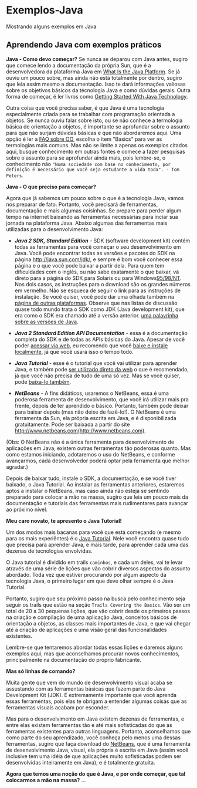 [logo]: https://github.com/onezer00/Exemplos-Java/blob/master/K85ZWV2F_400x400.png
# Exemplos-Java
Mostrando alguns exemplos em Java


## Aprendendo Java com exemplos práticos

**Java - Como devo começar?**
Se nunca se deparou com Java antes, sugiro que comece lendo a documentação da própria Sun, que é a desenvolvedora da plataforma Java em [What Is the Java Platform](http://www.oracle.com/technetwork/java/index.html). Se já ouviu um pouco sobre, mas ainda não está totalmente por dentro, sugiro que leia assim mesmo a documentação. Isso te dará informações valiosas sobre os objetivos básicos da técnologia Java e como dúvidas gerais. Outra forma de começar, é ler livros como [Getting Started With Java Technology](http://www.oracle.com/technetwork/java/index.html).

Outra coisa que você precisa saber, é que Java é uma tecnologia especialmente criada para se trabalhar com programação orientada a objetos. Se nunca ouviu falar sobre isto, ou se não conhece a termologia básica de orientação a objetos, é importante se aprofundar sobre o assunto para que não surjam dúvidas básicas e que não abordaremos aqui. Uma opção é ler a [FAQ sobre OO](http://www.cyberdyne-object-sys.com/), escolha o item "Basics" para ver as termologias mais comuns. Mas não se limite a apenas os exemplos citados aqui, busque conhecimento em outras fontes e comece a fazer pesquisas sobre o assunto para se aprofundar ainda mais, pois lembre-se, o conhecimento não ``"Numa sociedade com base no conhecimento, por definição é necessário que você seja estudante a vida toda". - Tom Peters``.

**Java - O que preciso para começar?**

Agora que já sabemos um pouco sobre o que é a tecnologia Java, vamos nos preparar de fato. Portanto, você precisará de ferramentas, documentação e mais algumas coisinhas.
Se prepare para perder algum tempo na internet baixando as ferramentas necessárias para inciar sua jornada na plataforma Java. Abaixo algumas das ferramentas mais utilizadas para o desenvolvimento Java:

* **_Java 2 SDK, Standard Edition_** - SDK (software development kit) contém todas as ferramentas para você começar o seu desenvolvimento em Java. Você pode encontrar todas as versões e pacotes do SDK na página http://java.sun.com/jdk/, e sempre é bom você conhecer essa página e o que você pode baixar a partir dela. Para quem tem dificuldades com o inglês, ou não sabe exatamente o que baixar, vá direto para a página do SDK para Solaris ou para Windows[95/98/NT](http://java.sun.com/products/jdk/1.2/download-solaris.html). Nos dois casos, as instruções para o download são os grandes números em vermelho. Não se esqueca de seguir o link para as instruções de instalação. Se você quiser, você pode dar uma olhada também na [página de outras plataformas](http://java.sun.com/cgi-bin/java-ports.cgi). Observe que nas listas de discussão quase todo mundo trata o SDK como JDK (Java development kit), que era como o SDK era chamado até a versão anterior. [uma palavrinha sobre as versões de Java](http://www.javaman.com.br/artigos/versoesJava.html).

* **_Java 2 Standard Edition API Documentation_** - essa é a documentação completa do SDK e de todas as APIs básicas do Java. Apesar de você poder [acessar via web](http://java.sun.com/products/jdk/1.2/docs/index.html), eu recomendo que você [baixe e instale localmente](http://java.sun.com/products/jdk/1.2/download-docs.html), já que você usará isso o tempo todo.

* **_Java Tutorial_** - esse é o tutorial que você vai utilizar para aprender Java, e também pode [ser utilizado direto da web](http://java.sun.com/tutorial) o que é recomendado, já que você não precisa de tudo de uma só vez. Mas se você quiser, pode [baixa-lo também](http://java.sun.com/docs/books/tutorial/information/download.html).

* **_NetBeans_** - A fins didáticos, usaremos o NetBeans, essa é uma poderosa ferramenta de desenvolvimento, que você irá utilizar mais pra frente, depois de ter aprendido o básico. Portanto, também pode deixar para baixar depois (mas não deixe de fazê-lo!). O NetBeans é uma ferramenta da Sun, ela própria escrita em Java, e é disponibilizada gratuitamente. Pode ser baixada a partir do site http://www.netbeans.com(http://www.netbeans.com).

(Obs: O NetBeans não é a única ferramenta para desenvolvimento de aplicações em Java, existem outras ferramentas tão poderosas quanto. Mas como estamos iniciando, adotaremos o uso do NetBeans, e conforme avançarmos, cada desenvolvedor poderá optar pela ferramenta que melhor agradar.)

Depois de baixar tudo, instale o SDK, a documentação, e se você tiver baixado, o Java Tutorial. Ao instalar as ferramentas anteriores, estaremos aptos a instalar o NetBeans, mas caso ainda não esteja se sentindo preparado para colocar a mão na massa, sugiro que leia um pouco mais da documentação e tutoriais das ferramentas mais rudimentares para avançar ao próximo nível.

**Meu caro novato, te apresento o Java Tutorial!** 

Um dos modos mais bacanas para você que está começando (e mesmo para os mais experiêntes) é o [Java Tutorial](http://java.sun.com/tutorial). Nele você encontra quase tudo que precisa para aprender Java, e mais tarde, para aprender cada uma das dezenas de tecnologias envolvidas.

O Java tutorial é dividido em trails ``caminhos``, e cada um deles, vai te levar através de uma série de lições que vão cobrir diversos aspectos do assunto abordado.
Toda vez que estiver procurando por algum aspecto da tecnologia Java, o primeiro lugar em que deve olhar sempre é o Java Tutorial.

Portanto, sugiro que seu próximo passo na busca pelo conhecimento seja seguir os trails que estão na seção ``Trails Covering the Basics``. Vão ser um total de 20 a 30 pequenas lições, que vão cobrir desde os primeiros passos na criação e compilação de uma aplicação Java, conceitos básicos de orientação a objetos, as classes mais importantes de Java, e que vai chegar até a criação de aplicações e uma visão geral das funcionalidades existentes.

Lembre-se que tentaremos abordar todas essas lições e daremos alguns exemplos aqui, mas que aconselhamos procurar novos conhecimentos, principalmente na documentação do próprio fabricante.

**Mas só linhas de comando?**

Muita gente que vem do mundo de desenvolvimento visual acaba se assustando com as ferramentas básicas que fazem parte do Java Development Kit (JDK). É extremamente importante que você aprenda essas ferramentas, pois elas te obrigam a entender algumas coisas que as ferramentas visuais acabam por esconder.

Mas para o desenvolvimento em Java existem dezenas de ferramentas, e entre elas existem ferramentas tão e até mais sofisticadas do que as ferramentas existentes para outras linguagens. Portanto, aconselhamos que como parte do seu aprendizado, você conheça pelo menos uma dessas ferramentas, sugiro  que faça download do [NetBeans](http://www.netbeans.com/), que é uma ferramenta de desenvolvimento Java, visual, ela própria é escrita em Java (assim você inclusive tem uma idéia de que aplicações muito sofisticadas podem ser desenvolvidas inteiramente em Java), e é totalmente gratuita.

**Agora que temos uma noção do que é Java, e por onde começar, que tal colocarmos a mão na massa?**
...
